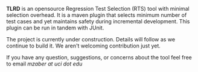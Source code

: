 **TLRD** is an opensource Regression Test Selection (RTS) tool with minimal selection overhead. It is a maven plugin that selects minimum number of test cases and yet maintains safety during incremental development. This plugin can be run in tandem with JUnit. 

The project is currently under construction. Details will follow as we continue to build it. We aren't welcoming contribution just yet. 

If you have any question, suggestions, or concerns about the tool feel free to email *mzaber at uci dot edu*

